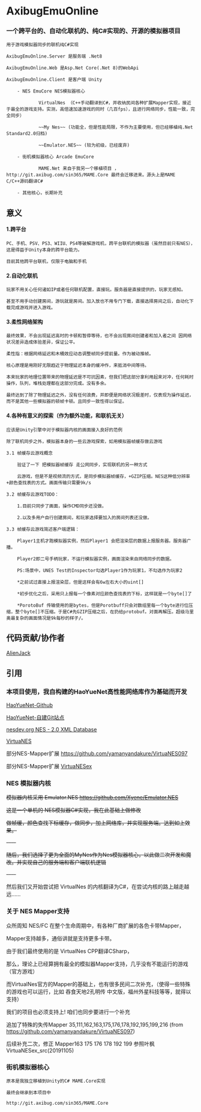 # AxibugEmuOnline

### 一个跨平台的、自动化联机的、纯C#实现的、开源的模拟器项目

	用于游戏模拟器同步的联机纯C#实现

	AxibugEmuOnline.Server 是服务端 .Net8
	
	AxibugEmuOnline.Web 是Asp.Net Core(.Net 8)的WebApi

	AxibugEmuOnline.Client 是客户端 Unity
		
		- NES EmuCore NES模拟器核心
		
				VirtualNes （C++手动翻译到C#，并收纳民间各种扩展Mapper实现，接近于最全的游戏支持。实测，高倍速加速游戏的同时（几百fps），且进行网络同步，性能一致，完全同步）
				
				~~My Nes~~ (功能全，但是性能局限，不作为主要使用，但已经移植纯.Net Standard2.0归档)
				
				~~Emulator.NES~~ (较为初级，已经废弃)
		
		- 街机模拟器核心 Arcade EmuCore
				
				MAME.Net 来自于我另一个移植项目 ，http://git.axibug.com/sin365/MAME.Core 最终会迁移进来。源头上是MAME C/C++源码翻译C#

		- 其他核心，长期补充

## 意义

#### 1.跨平台

	PC、手机、PSV、PS3、WIIU、PS4等破解游戏机，跨平台联机的模拟器（虽然目前只有NES），这是得益于Unity本身的跨平台能力。
	
	目前其他跨平台联机，仅限于电脑和手机
	
#### 2.自动化联机

	玩家不用关心任何诸如IP或者任何联机配置，直接玩。服务器是直接提供的，玩家无感知。

	甚至不用手动创建房间，游玩就是房间。加入放也不用专门下载，直接选择房间之后，自动化下载完成游戏并进入游戏。

#### 3.柔性网络架构

	最终效果，不会出现延迟高时的卡顿和暂停等待，也不会出现房间创建者和加入者之间 因网络状况差异造成体验差异，保证公平。

	柔性指：根据网络延迟和木桶效应动态调整帧同步提前量。作为被动推帧。

	核心原理是用刚好无限趋近于物理延迟本身的缓冲作，来抵消中间等待。

	本来玩家的地理位置带来的物理延迟是不可抗因素，但我们把这部分拿利用起来对冲，任何耗时操作，队列，堆栈处理都在这部分完成。没有多余。

	最终达到了除了物理延迟之外，没有任何浪费，并即便是网络状况极差时，仅表现为操作延迟，而不是其他一些模拟器的顿帧卡顿。且同步一致性得以保证。

#### 4.各种有意义的探索（作为额外功能，和联机无关）

	应该是Unity引擎中对于模拟器内核的画面接入良好的范例
	
	除了联机同步之外，模拟器本身的一些云游戏探索，如用模拟器帧缓存做云游戏
	
	3.1 帧缓存云游戏概念

		验证了一下 把模拟器帧缓存 走公网同步，实现联机的另一种方式

		云游戏，但是不是视频流的方式，是同步模拟器帧缓存，+GZIP压缩。NES这种低分辨率+颜色查找表的方式。画面传输只需要9k/s
		
	3.2 帧缓存云游戏TODO：

		1.目前只同步了画面，操作CMD同步还没做。

		2.以及多用户自行创建房间，和玩家选择要加入的房间列表还没做。

	3.3 帧缓存云游戏简述客户端逻辑：

		Player1主机才跑模拟器实例，然后Player1 会把渲染层的数据上报服务器。服务器广播。

		Player2即二号手柄玩家，不运行模拟器实例，画面渲染来自网络同步的数据。

		PS:场景中，UNES Test的Inspector勾选Player1作为玩家1，不勾选作为玩家2

		*之前试过直接上报渲染层，但是这样会有6w左右大小的uint[]

		*初步优化之后，采用只上报每一个像素对应颜色查找表的下标，这样就是一个byte[]了

		*PorotoBuf 传输使用的是bytes，但是Porotbuff只会对数组里每一个byte进行位压缩，整个byte[]不压缩。于是C#先GZIP压缩之后，在扔给protobuf。对面再解压。超级马里奥最复杂的画面情况是9k每秒的样子/。


## 代码贡献/协作者

[AlienJack](https://github.com/AlienJack "AlienJack") 

## 引用

### 本项目使用，我自构建的HaoYueNet高性能网络库作为基础而开发

[HaoYueNet-Github](https://github.com/Sin365/HaoYueNet "HaoYueNet-Github")

[HaoYueNet-自建Git站点](http://git.axibug.com/sin365/HaoYueNet "HaoYueNet-自建Git站点")

[nesdev.org NES - 2.0 XML Database](https://forums.nesdev.org/viewtopic.php?t=19940 "nesdev.org - NES 2.0 XML Database")

[VirtuaNES](http://virtuanes.s1.xrea.com/ "VirtuaNES")

部分NES-Mapper扩展 https://github.com/yamanyandakure/VirtuaNES097

部分NES-Mapper扩展 [VirtuaNESex](https://github.com/pengan1987/VirtuaNESex "VirtuaNESex")


### NES 模拟器内核

~~模拟器内核采用 Emulator.NES  https://github.com/Xyene/Emulator.NES~~

~~这是一个单机的 NES模拟器C#实现，我在此基础上做修改~~

~~做帧缓，颜色查找下标缓存，做同步，加上网络库，并实现服务端。达到如上效果。~~

~~----~~

~~随后，我们选择了更为全面的MyNes作为Nes模拟器核心，以此做二次开发和魔改。并实现自己的服务端和客户端联机逻辑~~

~~----~~

然后我们又开始尝试把 VirtualNes 的内核翻译为C#，在尝试内核的路上越走越远……


### 关于 NES Mapper支持

众所周知 NES/FC 在整个生命周期中，有各种厂商扩展的各色卡带Mapper，

Mapper支持越多，通俗讲就是支持更多卡带。

由于我们最终使用的是 VirtualNes CPP翻译CSharp，

那么，理论上已经算拥有最全的模拟器Mapper支持，几乎没有不能运行的游戏（官方游戏）

而VirtualNes官方的Mapper的基础上，也有很多民间二次补充，（使得一些特殊的游戏也可以运行，比如 吞食天地2孔明传 中文版，福州外星科技等等，就得以支持）

我们的项目也必须支持上! 咱们也同步要进行一个补充

追加了特殊的失传Mapper 35,111,162,163,175,176,178,192,195,199,216 (from https://github.com/yamanyandakure/VirtuaNES097)

后续补充二次，修正 Mapper163 175 176 178 192 199 参照叶枫VirtuaNESex_src(20191105)


### 街机模拟器核心
	
	原本是我独立移植到Unity的C# MAME.Core实现
	
	最终会继承到本项目中
	
	http://git.axibug.com/sin365/MAME.Core